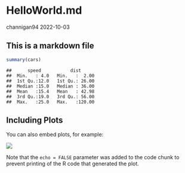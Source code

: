 HelloWorld.md
================
channigan94
2022-10-03

## This is a markdown file

``` r
summary(cars)
```

    ##      speed           dist       
    ##  Min.   : 4.0   Min.   :  2.00  
    ##  1st Qu.:12.0   1st Qu.: 26.00  
    ##  Median :15.0   Median : 36.00  
    ##  Mean   :15.4   Mean   : 42.98  
    ##  3rd Qu.:19.0   3rd Qu.: 56.00  
    ##  Max.   :25.0   Max.   :120.00

## Including Plots

You can also embed plots, for example:

![](datasciencecoursera_files/figure-gfm/pressure-1.png)<!-- -->

Note that the `echo = FALSE` parameter was added to the code chunk to
prevent printing of the R code that generated the plot.
